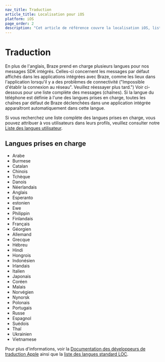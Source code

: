 ```yaml
---
nav_title: Traduction
article_title: Localisation pour iOS
platform: iOS
page_order: 2
description: "Cet article de référence couvre la localisation iOS, listant toutes les langues prises en charge par le Brésil."
---
```


# Traduction

En plus de l'anglais, Braze prend en charge plusieurs langues pour nos messages SDK intégrés. Celles-ci concernent les messages par défaut affichés dans les applications intégrées avec Braze, comme les lieux dans l'application lorsqu'il y a des problèmes de connectivité ("Impossible d'établir la connexion au réseau". Veuillez réessayer plus tard.") Voir ci-dessous pour une liste complète des messages (chaînes). Si la langue du téléphone est définie à l'une des langues prises en charge, toutes les chaînes par défaut de Braze déclenchées dans une application intégrée apparaîtront automatiquement dans cette langue.

Si vous recherchez une liste complète des langues prises en charge, vous pouvez attribuer à vos utilisateurs dans leurs profils, veuillez consulter notre [Liste des langues utilisateur][1].

## Langues prises en charge
- Arabe
- Burmese
- Catalan
- Chinois
- Tchèque
- Danois
- Néerlandais
- Anglais
- Esperanto
- estonien
- Ewe
- Philippin
- Finlandais
- Français
- Géorgien
- Allemand
- Grecque
- Hébreu
- Hindi
- Hongrois
- Indonésien
- Irlandais
- Italien
- Japonais
- Coréen
- Malais
- Norvégien
- Nynorsk
- Polonais
- Portugais
- Russe
- Espagnol
- Suédois
- Thaï
- Ukrainien
- Vietnamese

Pour plus d'informations, voir la [Documentation des développeurs de traduction Apple][3] ainsi que la [liste des langues standard LOC][4].

[1]: {{site.baseurl}}/user_guide/data_and_analytics/user_data_collection/language_codes/
[3]: https://developer.apple.com/library/ios/documentation/CoreFoundation/Reference/CFLocaleRef/
[4]: http://www.loc.gov/standards/iso639-2/php/English_list.php
